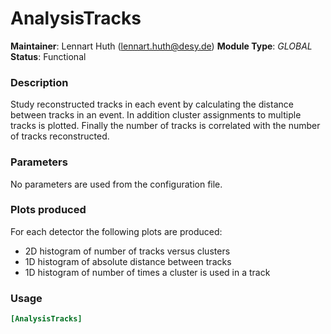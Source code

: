 # AnalysisTracks
**Maintainer**: Lennart Huth (lennart.huth@desy.de)
**Module Type**: *GLOBAL*  
**Status**: Functional

### Description
Study reconstructed tracks in each event by calculating the distance between
tracks in an event. In addition cluster assignments to multiple tracks is
plotted. Finally the number of tracks is correlated with the number of tracks
reconstructed.

### Parameters
No parameters are used from the configuration file.

### Plots produced
For each detector the following plots are produced:

* 2D histogram of number of tracks versus clusters
* 1D histogram of absolute distance between tracks
* 1D histogram of number of times a cluster is used in a track

### Usage
```toml
[AnalysisTracks]

```


